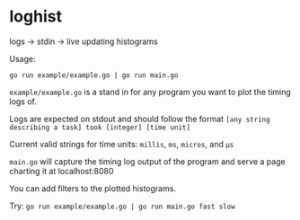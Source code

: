 # loghist
logs -> stdin -> live updating histograms

Usage:

`go run example/example.go | go run main.go`

`example/example.go` is a stand in for any program you want to plot the timing logs of.

Logs are expected on stdout and should follow the format `[any string describing a task] took [integer] [time unit]`

Current valid strings for time units:  `millis`, `ms`, `micros`, and `µs`

`main.go` will capture the timing log output of the program and serve a page charting it at localhost:8080

You can add filters to the plotted histograms. 

Try:
`go run example/example.go | go run main.go fast slow`
